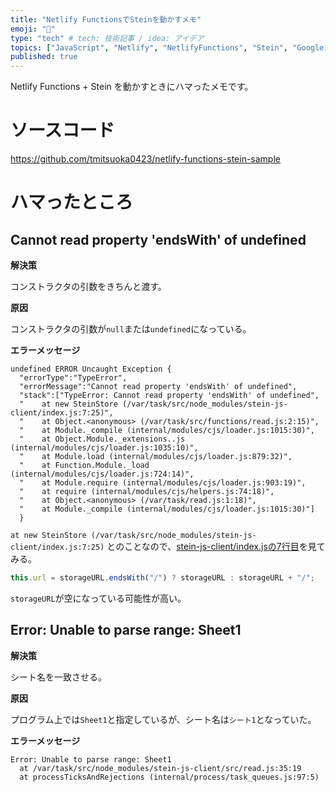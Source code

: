 ```yaml
---
title: "Netlify FunctionsでSteinを動かすメモ"
emoji: "📑"
type: "tech" # tech: 技術記事 / idea: アイデア
topics: ["JavaScript", "Netlify", "NetlifyFunctions", "Stein", "Googleスプレッドシート"]
published: true
---
```


Netlify Functions + Stein を動かすときにハマったメモです。

# ソースコード

https://github.com/tmitsuoka0423/netlify-functions-stein-sample

# ハマったところ

## Cannot read property 'endsWith' of undefined

**解決策**

コンストラクタの引数をきちんと渡す。

**原因**

コンストラクタの引数が`null`または`undefined`になっている。

**エラーメッセージ**

```
undefined ERROR Uncaught Exception {
  "errorType":"TypeError",
  "errorMessage":"Cannot read property 'endsWith' of undefined",
  "stack":["TypeError: Cannot read property 'endsWith' of undefined",
  "    at new SteinStore (/var/task/src/node_modules/stein-js-client/index.js:7:25)",
  "    at Object.<anonymous> (/var/task/src/functions/read.js:2:15)",
  "    at Module._compile (internal/modules/cjs/loader.js:1015:30)",
  "    at Object.Module._extensions..js (internal/modules/cjs/loader.js:1035:10)",
  "    at Module.load (internal/modules/cjs/loader.js:879:32)",
  "    at Function.Module._load (internal/modules/cjs/loader.js:724:14)",
  "    at Module.require (internal/modules/cjs/loader.js:903:19)",
  "    at require (internal/modules/cjs/helpers.js:74:18)",
  "    at Object.<anonymous> (/var/task/read.js:1:18)",
  "    at Module._compile (internal/modules/cjs/loader.js:1015:30)"]
  }
```

`at new SteinStore (/var/task/src/node_modules/stein-js-client/index.js:7:25)`
とのことなので、[stein-js-client/index.jsの7行目](https://github.com/SteinHQ/JS-Client/blob/master/index.js#L7)を見てみる。

```javascript
this.url = storageURL.endsWith("/") ? storageURL : storageURL + "/";
```

`storageURL`が空になっている可能性が高い。

## Error: Unable to parse range: Sheet1

**解決策**

シート名を一致させる。

**原因**

プログラム上では`Sheet1`と指定しているが、シート名は`シート1`となっていた。

**エラーメッセージ**

```
Error: Unable to parse range: Sheet1
  at /var/task/src/node_modules/stein-js-client/src/read.js:35:19
  at processTicksAndRejections (internal/process/task_queues.js:97:5)
```

